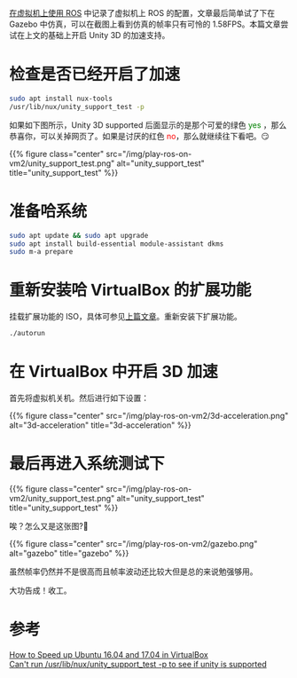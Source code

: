 [在虚拟机上使用 ROS](/post/play-ros-on-vm/) 中记录了虚拟机上 ROS 的配置，文章最后简单试了下在 Gazebo 中仿真，可以在截图上看到仿真的帧率只有可怜的 1.58FPS。本篇文章尝试在上文的基础上开启 Unity 3D 的加速支持。
<!--more-->

# 检查是否已经开启了加速  

``` bash
sudo apt install nux-tools
/usr/lib/nux/unity_support_test -p
```

如果如下图所示，Unity 3D supported 后面显示的是那个可爱的绿色 <font color="green">yes</font> ，那么恭喜你，可以关掉网页了。如果是讨厌的红色 <font color="red">no</font>，那么就继续往下看吧。😏

{{% figure class="center" src="/img/play-ros-on-vm2/unity_support_test.png" alt="unity_support_test" title="unity_support_test" %}}  

# 准备哈系统  

``` bash
sudo apt update && sudo apt upgrade
sudo apt install build-essential module-assistant dkms
sudo m-a prepare
```

# 重新安装哈 VirtualBox 的扩展功能  

挂载扩展功能的 ISO，具体可参见[上篇文章](/post/play-ros-on-vm/)。重新安装下扩展功能。

``` bash
./autorun
```

# 在 VirtualBox 中开启 3D 加速  

首先将虚拟机关机。然后进行如下设置：

{{% figure class="center" src="/img/play-ros-on-vm2/3d-acceleration.png" alt="3d-acceleration" title="3d-acceleration" %}}

# 最后再进入系统测试下  

{{% figure class="center" src="/img/play-ros-on-vm2/unity_support_test.png" alt="unity_support_test" title="unity_support_test" %}}  

唉？怎么又是这张图?🤔  

{{% figure class="center" src="/img/play-ros-on-vm2/gazebo.png" alt="gazebo" title="gazebo" %}}  

虽然帧率仍然并不是很高而且帧率波动还比较大但是总的来说勉强够用。  

大功告成！收工。


# 参考  

[How to Speed up Ubuntu 16.04 and 17.04 in VirtualBox
](https://www.linuxbabe.com/virtualbox/speed-up-ubuntu-virtualbox)  
[Can't run /usr/lib/nux/unity_support_test -p to see if unity is supported](https://ubuntuforums.org/showthread.php?t=1856762)  


<!-- [![HitCount](http://hits.dwyl.io/ztluo/post.svg)](http://hits.dwyl.io/ztluo/post) -->

